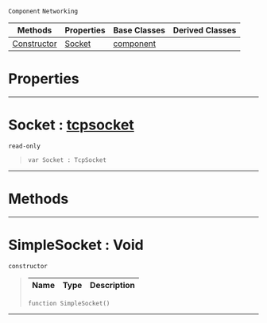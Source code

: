  `Component` `Networking`



|Methods|Properties|Base Classes|Derived Classes|
|---|---|---|---|
|[ Constructor](https://plasmaengine.github.io/PlasmaDocs/Plasma1/C++/code_reference/class_reference/simplesocket.md#simplesocket-void)|[ Socket](https://plasmaengine.github.io/PlasmaDocs/Plasma1/C++/code_reference/class_reference/simplesocket.md#socket-plasma-engine-docum)|[component](https://plasmaengine.github.io/PlasmaDocs/Plasma1/C++/code_reference/class_reference/component.md)| |


 #  Properties


---  
 #  Socket : [tcpsocket](https://plasmaengine.github.io/PlasmaDocs/Plasma1/C++/code_reference/class_reference/tcpsocket.md)

 `read-only`

> 
> ``` lang=cpp, name=Lightning
> var Socket : TcpSocket


---  
 #  Methods


---  
 #  SimpleSocket : Void

 `constructor`

> 
> |Name|Type|Description|
> |---|---|---|
> ``` lang=cpp, name=Lightning
> function SimpleSocket()
> ``` 


---  
 

 